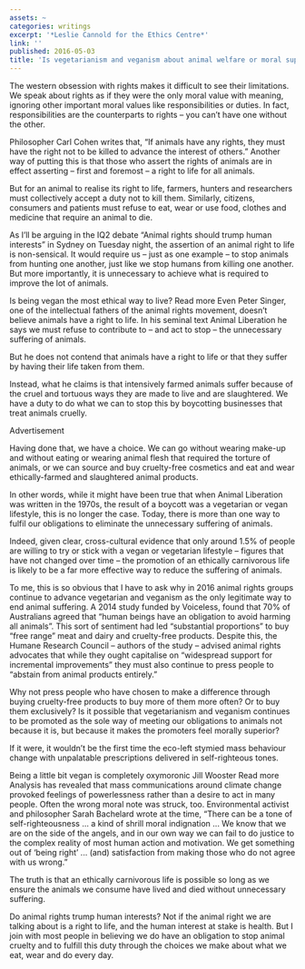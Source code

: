 ```yaml
---
assets: ~
categories: writings
excerpt: '*Leslie Cannold for the Ethics Centre*'
link: ''
published: 2016-05-03
title: 'Is vegetarianism and veganism about animal welfare or moral superiority? '
---
```

The western obsession with rights makes it difficult to see their limitations. We speak about rights as if they were the only moral value with meaning, ignoring other important moral values like responsibilities or duties. In fact, responsibilities are the counterparts to rights – you can’t have one without the other.

Philosopher Carl Cohen writes that, “If animals have any rights, they must have the right not to be killed to advance the interest of others.” Another way of putting this is that those who assert the rights of animals are in effect asserting – first and foremost – a right to life for all animals.

But for an animal to realise its right to life, farmers, hunters and researchers must collectively accept a duty not to kill them. Similarly, citizens, consumers and patients must refuse to eat, wear or use food, clothes and medicine that require an animal to die.

As I’ll be arguing in the IQ2 debate “Animal rights should trump human interests” in Sydney on Tuesday night, the assertion of an animal right to life is non-sensical. It would require us – just as one example – to stop animals from hunting one another, just like we stop humans from killing one another. But more importantly, it is unnecessary to achieve what is required to improve the lot of animals.


Is being vegan the most ethical way to live?
 Read more
Even Peter Singer, one of the intellectual fathers of the animal rights movement, doesn’t believe animals have a right to life. In his seminal text Animal Liberation he says we must refuse to contribute to – and act to stop – the unnecessary suffering of animals.

But he does not contend that animals have a right to life or that they suffer by having their life taken from them.

Instead, what he claims is that intensively farmed animals suffer because of the cruel and tortuous ways they are made to live and are slaughtered. We have a duty to do what we can to stop this by boycotting businesses that treat animals cruelly.

Advertisement

Having done that, we have a choice. We can go without wearing make-up and without eating or wearing animal flesh that required the torture of animals, or we can source and buy cruelty-free cosmetics and eat and wear ethically-farmed and slaughtered animal products.

In other words, while it might have been true that when Animal Liberation was written in the 1970s, the result of a boycott was a vegetarian or vegan lifestyle, this is no longer the case. Today, there is more than one way to fulfil our obligations to eliminate the unnecessary suffering of animals.

Indeed, given clear, cross-cultural evidence that only around 1.5% of people are willing to try or stick with a vegan or vegetarian lifestyle – figures that have not changed over time – the promotion of an ethically carnivorous life is likely to be a far more effective way to reduce the suffering of animals.

To me, this is so obvious that I have to ask why in 2016 animal rights groups continue to advance vegetarian and veganism as the only legitimate way to end animal suffering. A 2014 study funded by Voiceless, found that 70% of Australians agreed that “human beings have an obligation to avoid harming all animals”. This sort of sentiment had led “substantial proportions” to buy “free range” meat and dairy and cruelty-free products. Despite this, the Humane Research Council – authors of the study – advised animal rights advocates that while they ought capitalise on “widespread support for incremental improvements” they must also continue to press people to “abstain from animal products entirely.”

Why not press people who have chosen to make a difference through buying cruelty-free products to buy more of them more often? Or to buy them exclusively? Is it possible that vegetarianism and veganism continues to be promoted as the sole way of meeting our obligations to animals not because it is, but because it makes the promoters feel morally superior?

If it were, it wouldn’t be the first time the eco-left stymied mass behaviour change with unpalatable prescriptions delivered in self-righteous tones.

 Being a little bit vegan is completely oxymoronic
Jill Wooster
 Read more
Analysis has revealed that mass communications around climate change provoked feelings of powerlessness rather than a desire to act in many people. Often the wrong moral note was struck, too. Environmental activist and philosopher Sarah Bachelard wrote at the time, “There can be a tone of self-righteousness ... a kind of shrill moral indignation ... We know that we are on the side of the angels, and in our own way we can fail to do justice to the complex reality of most human action and motivation. We get something out of ‘being right’ ... (and) satisfaction from making those who do not agree with us wrong.”

The truth is that an ethically carnivorous life is possible so long as we ensure the animals we consume have lived and died without unnecessary suffering.

Do animal rights trump human interests? Not if the animal right we are talking about is a right to life, and the human interest at stake is health. But I join with most people in believing we do have an obligation to stop animal cruelty and to fulfill this duty through the choices we make about what we eat, wear and do every day.